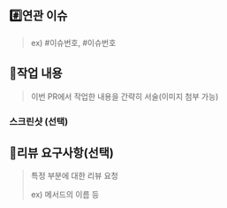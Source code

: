 ## #️⃣연관 이슈

> ex) #이슈번호, #이슈번호

## 📝작업 내용

> 이번 PR에서 작업한 내용을 간략히 서술(이미지 첨부 가능)

### 스크린샷 (선택)

## 💬리뷰 요구사항(선택)

> 특정 부분에 대한 리뷰 요청
>
> ex) 메서드의 이름 등